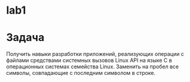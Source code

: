 # lab1
# Задача
Получить навыки разработки приложений, реализующих операции с файлами средствами системных вызовов Linux API на языке C в операционных системах семейства Linux.
Заменить на пробел все символы, совпадающие с последним символом в строке.
